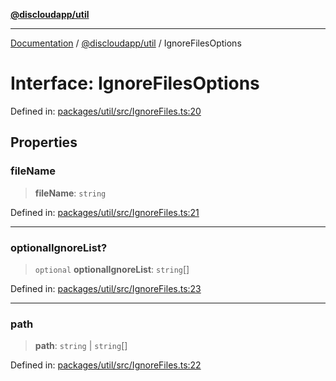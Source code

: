 [**@discloudapp/util**](../README.md)

***

[Documentation](../../../packages.md) / [@discloudapp/util](../README.md) / IgnoreFilesOptions

# Interface: IgnoreFilesOptions

Defined in: [packages/util/src/IgnoreFiles.ts:20](https://github.com/discloud/discloud.app/blob/1458affc9a022eb2fc5fe37e7b3b002130b2fdad/packages/util/src/IgnoreFiles.ts#L20)

## Properties

### fileName

> **fileName**: `string`

Defined in: [packages/util/src/IgnoreFiles.ts:21](https://github.com/discloud/discloud.app/blob/1458affc9a022eb2fc5fe37e7b3b002130b2fdad/packages/util/src/IgnoreFiles.ts#L21)

***

### optionalIgnoreList?

> `optional` **optionalIgnoreList**: `string`[]

Defined in: [packages/util/src/IgnoreFiles.ts:23](https://github.com/discloud/discloud.app/blob/1458affc9a022eb2fc5fe37e7b3b002130b2fdad/packages/util/src/IgnoreFiles.ts#L23)

***

### path

> **path**: `string` \| `string`[]

Defined in: [packages/util/src/IgnoreFiles.ts:22](https://github.com/discloud/discloud.app/blob/1458affc9a022eb2fc5fe37e7b3b002130b2fdad/packages/util/src/IgnoreFiles.ts#L22)
